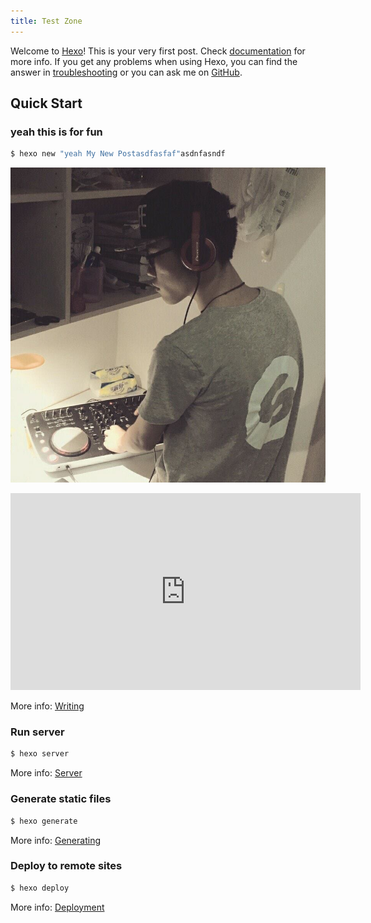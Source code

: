 ```yaml
---
title: Test Zone
---
```

Welcome to [Hexo](https://hexo.io/)! This is your very first post. Check [documentation](https://hexo.io/docs/) for more info. If you get any problems when using Hexo, you can find the answer in [troubleshooting](https://hexo.io/docs/troubleshooting.html) or you can ask me on [GitHub](https://github.com/hexojs/hexo/issues).

## Quick Start

### yeah this is for fun

``` bash
$ hexo new "yeah My New Postasdfasfaf"asdnfasndf
```
![222](https://raw.githubusercontent.com/ariesxie/play/master/img/mypicture.jpg)

<iframe width="560" height="315" src="https://www.youtube.com/embed/kmNHKTZkvAQ" frameborder="0" allowfullscreen></iframe>

More info: [Writing](https://hexo.io/docs/writing.html)

### Run server

``` bash
$ hexo server
```

More info: [Server](https://hexo.io/docs/server.html)

### Generate static files

``` bash
$ hexo generate
```

More info: [Generating](https://hexo.io/docs/generating.html)

### Deploy to remote sites

``` bash
$ hexo deploy
```

More info: [Deployment](https://hexo.io/docs/deployment.html)
